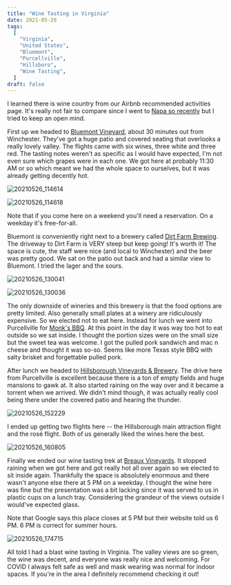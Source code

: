 ```yaml
---
title: "Wine Tasting in Virginia"
date: 2021-05-26
tags:
  [
    "Virginia",
    "United States",
    "Bluemont",
    "Purcellville",
    "Hillsboro",
    "Wine Tasting",
  ]
draft: false
---
```


I learned there is wine country from our Airbnb recommended activities page. It's really not fair to compare since I went to [Napa so recently](/trips/california/napa-wine-tasting/) but I tried to keep an open mind.

First up we headed to [Bluemont Vineyard](https://www.bluemontvineyard.com/), about 30 minutes out from Winchester. They've got a huge patio and covered seating that overlooks a really lovely valley. The flights came with six wines, three white and three red. The tasting notes weren't as specific as I would have expected, I'm not even sure which grapes were in each one. We got here at probably 11:30 AM or so which meant we had the whole space to ourselves, but it was already getting decently hot.

![20210526_114614](/images/20210526_114614.jpg)

![20210526_114618](/images/20210526_114618.jpg)

Note that if you come here on a weekend you'll need a reservation. On a weekday it's free-for-all.

Bluemont is conveniently right next to a brewery called [Dirt Farm Brewing](https://dirtfarmbrewing.com/). The driveway to Dirt Farm is VERY steep but keep going! It's worth it! The space is cute, the staff were nice (and local to Winchester) and the beer was pretty good. We sat on the patio out back and had a similar view to Bluemont. I tried the lager and the sours.

![20210526_130041](/images/20210526_130041.jpg)

![20210526_130036](/images/20210526_130036.jpg)

The only downside of wineries and this brewery is that the food options are pretty limited. Also generally small plates at a winery are ridiculously expensive. So we elected not to eat here. Instead for lunch we went into Purcellville for [Monk's BBQ](https://monksq.com/). At this point in the day it was way too hot to eat outside so we sat inside. I thought the portion sizes were on the small size but the sweet tea was welcome. I got the pulled pork sandwich and mac n cheese and thought it was so-so. Seems like more Texas style BBQ with salty brisket and forgettable pulled pork.

After lunch we headed to [Hillsborough Vineyards & Brewery](https://www.hillsboroughwine.com/). The drive here from Purcellville is excellent because there is a ton of empty fields and huge mansions to gawk at. It also started raining on the way over and it became a torrent when we arrived. We didn't mind though, it was actually really cool being there under the covered patio and hearing the thunder.

![20210526_152229](/images/20210526_152229.jpg)

I ended up getting two flights here -- the Hillsborough main attraction flight and the rosé flight. Both of us generally liked the wines here the best.

![20210526_160805](/images/20210526_160805.jpg)

Finally we ended our wine tasting trek at [Breaux Vineyards](https://www.breauxvineyards.com/). It stopped raining when we got here and got really hot all over again so we elected to sit inside again. Thankfully the space is absolutely enormous and there wasn't anyone else there at 5 PM on a weekday. I thought the wine here was fine but the presentation was a bit lacking since it was served to us in plastic cups on a lunch tray. Considering the grandeur of the views outside I would've expected glass.

Note that Google says this place closes at 5 PM but their website told us 6 PM. 6 PM is correct for summer hours.

![20210526_174715](/images/20210526_174715.jpg)

All told I had a blast wine tasting in Virginia. The valley views are so green, the wine was decent, and everyone was really nice and welcoming. For COVID I always felt safe as well and mask wearing was normal for indoor spaces. If you're in the area I definitely recommend checking it out!
